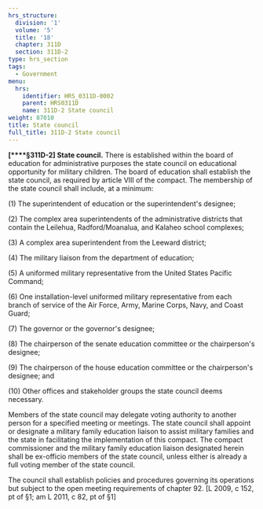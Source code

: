 ```yaml
---
hrs_structure:
  division: '1'
  volume: '5'
  title: '18'
  chapter: 311D
  section: 311D-2
type: hrs_section
tags:
  - Government
menu:
  hrs:
    identifier: HRS_0311D-0002
    parent: HRS0311D
    name: 311D-2 State council
weight: 87010
title: State council
full_title: 311D-2 State council
---
```

**[****§311D-2] State council.** There is established within the board of education for administrative purposes the state council on educational opportunity for military children. The board of education shall establish the state council, as required by article VIII of the compact. The membership of the state council shall include, at a minimum:

(1) The superintendent of education or the superintendent's designee;

(2) The complex area superintendents of the administrative districts that contain the Leilehua, Radford/Moanalua, and Kalaheo school complexes;

(3) A complex area superintendent from the Leeward district;

(4) The military liaison from the department of education;

(5) A uniformed military representative from the United States Pacific Command;

(6) One installation-level uniformed military representative from each branch of service of the Air Force, Army, Marine Corps, Navy, and Coast Guard;

(7) The governor or the governor's designee;

(8) The chairperson of the senate education committee or the chairperson's designee;

(9) The chairperson of the house education committee or the chairperson's designee; and

(10) Other offices and stakeholder groups the state council deems necessary.

Members of the state council may delegate voting authority to another person for a specified meeting or meetings. The state council shall appoint or designate a military family education liaison to assist military families and the state in facilitating the implementation of this compact. The compact commissioner and the military family education liaison designated herein shall be ex-officio members of the state council, unless either is already a full voting member of the state council.

The council shall establish policies and procedures governing its operations but subject to the open meeting requirements of chapter 92\. [L 2009, c 152, pt of §1; am L 2011, c 82, pt of §1]